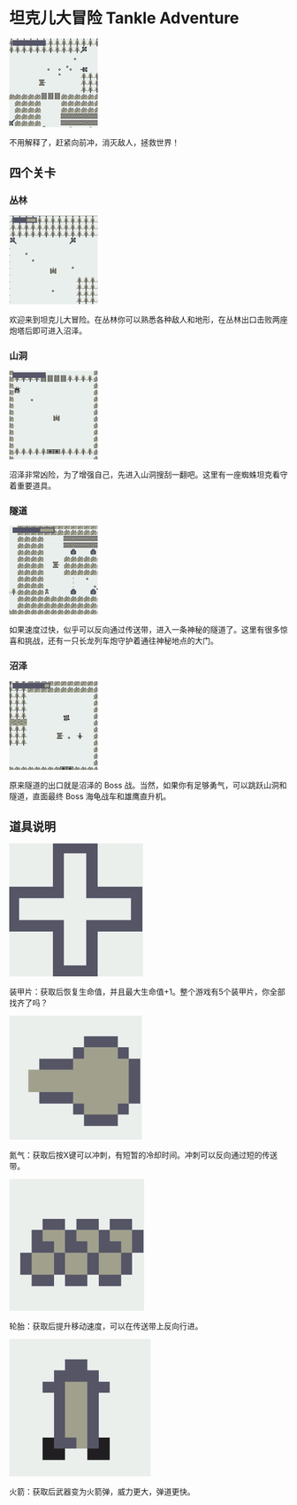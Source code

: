 # 坦克儿大冒险 Tankle Adventure 

![](./cover.png)

不用解释了，赶紧向前冲，消灭敌人，拯救世界！

## 四个关卡

### 丛林

![](./forest.png)

欢迎来到坦克儿大冒险。在丛林你可以熟悉各种敌人和地形，在丛林出口击败两座炮塔后即可进入沼泽。

### 山洞

![](./cave.png)

沼泽非常凶险，为了增强自己，先进入山洞搜刮一翻吧。这里有一座蜘蛛坦克看守着重要道具。

### 隧道

![](./tunnel.png)

如果速度过快，似乎可以反向通过传送带，进入一条神秘的隧道了。这里有很多惊喜和挑战，还有一只长龙列车炮守护着通往神秘地点的大门。

### 沼泽

![](./swamp.png)

原来隧道的出口就是沼泽的 Boss 战。当然，如果你有足够勇气，可以跳跃山洞和隧道，直面最终 Boss 海龟战车和雄鹰直升机。

## 道具说明

![](./heal.png)

装甲片：获取后恢复生命值，并且最大生命值+1。整个游戏有5个装甲片，你全部找齐了吗？

![](./dash.png)

氮气：获取后按X键可以冲刺，有短暂的冷却时间。冲刺可以反向通过短的传送带。

![](./wheel.png)

轮胎：获取后提升移动速度，可以在传送带上反向行进。

![](./missile.png)

火箭：获取后武器变为火箭弹，威力更大，弹道更快。

